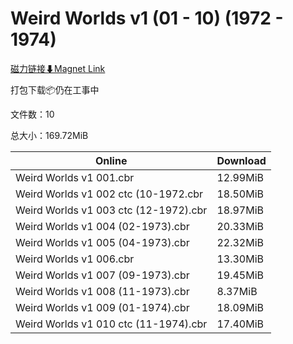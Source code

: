 # Weird Worlds v1 (01 - 10) (1972 - 1974)

[磁力链接⬇Magnet Link](magnet:?xt=urn:btih:33c29ebf5e99bdae82094d3ff1fc32c8adf0eedc&dn=Weird%20Worlds%20v1%20%2801%20-%2010%29%20%281972%20-%201974%29)

打包下载📦仍在工事中

文件数：10

总大小：169.72MiB

Online | Download
--- | ---
Weird Worlds v1 001.cbr | 12.99MiB
Weird Worlds v1 002 ctc (10-1972.cbr | 18.50MiB
Weird Worlds v1 003 ctc (12-1972).cbr | 18.97MiB
Weird Worlds v1 004 (02-1973).cbr | 20.33MiB
Weird Worlds v1 005 (04-1973).cbr | 22.32MiB
Weird Worlds v1 006.cbr | 13.30MiB
Weird Worlds v1 007 (09-1973).cbr | 19.45MiB
Weird Worlds v1 008 (11-1973).cbr | 8.37MiB
Weird Worlds v1 009 (01-1974).cbr | 18.09MiB
Weird Worlds v1 010 ctc (11-1974).cbr | 17.40MiB